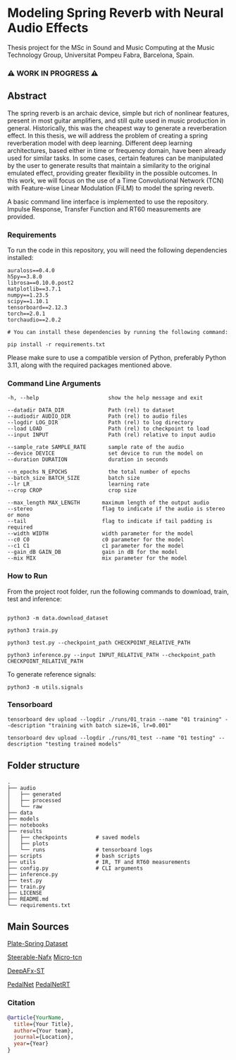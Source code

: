 # Modeling Spring Reverb with Neural Audio Effects
Thesis project for the MSc in Sound and Music Computing at the Music Technology Group, Universitat Pompeu Fabra, Barcelona, Spain.

### :warning: WORK IN PROGRESS :warning:

## Abstract

The spring reverb is an archaic device, simple but rich of nonlinear features, present in most guitar amplifiers, and still quite used in music production in general. Historically, this was the cheapest way to generate a reverberation effect. In this thesis, we will address the problem of creating a spring reverberation model with deep learning.
Different deep learning architectures, based either in time or frequency domain, have been already used for similar tasks. In some cases, certain features can be manipulated by the user to generate results that maintain a similarity to the original emulated effect, providing greater flexibility in the possible outcomes. In this work, we will focus on the use of a Time Convolutional Network (TCN) with Feature-wise Linear Modulation (FiLM) to model the spring reverb.

A basic command line interface is implemented to use the repository. Impulse Response, Transfer Function and RT60 measurements are provided.

### Requirements

To run the code in this repository, you will need the following dependencies installed:

```terminal
auraloss==0.4.0
h5py==3.8.0
librosa==0.10.0.post2
matplotlib==3.7.1
numpy==1.23.5
scipy==1.10.1
tensorboard==2.12.3
torch==2.0.1
torchaudio==2.0.2

# You can install these dependencies by running the following command:

pip install -r requirements.txt
```

Please make sure to use a compatible version of Python, preferably Python 3.11, along with the required packages mentioned above.

### Command Line Arguments

```terminal
-h, --help                      show the help message and exit

--datadir DATA_DIR              Path (rel) to dataset
--audiodir AUDIO_DIR            Path (rel) to audio files
--logdir LOG_DIR                Path (rel) to log directory
--load LOAD                     Path (rel) to checkpoint to load
--input INPUT                   Path (rel) relative to input audio

--sample_rate SAMPLE_RATE       sample rate of the audio
--device DEVICE                 set device to run the model on
--duration DURATION             duration in seconds

--n_epochs N_EPOCHS             the total number of epochs
--batch_size BATCH_SIZE         batch size
--lr LR                         learning rate
--crop CROP                     crop size

--max_length MAX_LENGTH       maximum length of the output audio
--stereo                      flag to indicate if the audio is stereo or mono
--tail                        flag to indicate if tail padding is required
--width WIDTH                 width parameter for the model
--c0 C0                       c0 parameter for the model
--c1 C1                       c1 parameter for the model
--gain_dB GAIN_DB             gain in dB for the model
--mix MIX                     mix parameter for the model
```

### How to Run

From the project root folder, run the following commands to download, train, test and inference:

```terminal

python3 -m data.download_dataset

python3 train.py

python3 test.py --checkpoint_path CHECKPOINT_RELATIVE_PATH

python3 inference.py --input INPUT_RELATIVE_PATH --checkpoint_path CHECKPOINT_RELATIVE_PATH
```

To generate reference signals:
  
```terminal
python3 -m utils.signals
```

### Tensorboard

```terminal
tensorboard dev upload --logdir ./runs/01_train --name "01 training" --description "training with batch size=16, lr=0.001"
```

```terminal
tensorboard dev upload --logdir ./runs/01_test --name "01 testing" --description "testing trained models"
```

## Folder structure

```terminal
.
├── audio
│   ├── generated
│   ├── processed
│   └── raw
├── data
├── models
├── notebooks
├── results
│   ├── checkpoints         # saved models
│   ├── plots
│   └── runs                # tensorboard logs
├── scripts                 # bash scripts
├── utils                   # IR, TF and RT60 measurements
├── config.py               # CLI arguments
├── inference.py          
├── test.py
├── train.py
├── LICENSE
├── README.md
└── requirements.txt
```

## Main Sources

[Plate-Spring Dataset](https://zenodo.org/record/3746119)

[Steerable-Nafx](https://github.com/csteinmetz1/steerable-nafx)
[Micro-tcn](https://github.com/csteinmetz1/micro-tcn.git)

[DeepAFx-ST](https://github.com/adobe-research/DeepAFx-ST#style-evaluation)

[PedalNet](https://github.com/teddykoker/pedalnet)
[PedalNetRT](https://github.com/GuitarML/PedalNetRT)

### Citation

```bibtex
@article{YourName,
  title={Your Title},
  author={Your team},
  journal={Location},
  year={Year}
}
```  

